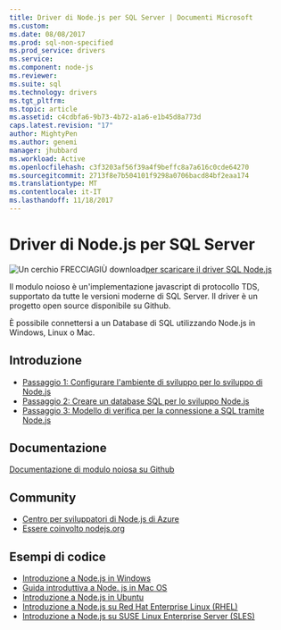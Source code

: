 ```yaml
---
title: Driver di Node.js per SQL Server | Documenti Microsoft
ms.custom: 
ms.date: 08/08/2017
ms.prod: sql-non-specified
ms.prod_service: drivers
ms.service: 
ms.component: node-js
ms.reviewer: 
ms.suite: sql
ms.technology: drivers
ms.tgt_pltfrm: 
ms.topic: article
ms.assetid: c4cdbfa6-9b73-4b72-a1a6-e1b45d8a773d
caps.latest.revision: "17"
author: MightyPen
ms.author: genemi
manager: jhubbard
ms.workload: Active
ms.openlocfilehash: c3f3203af56f39a4f9beffc8a7a616c0cde64270
ms.sourcegitcommit: 2713f8e7b504101f9298a0706bacd84bf2eaa174
ms.translationtype: MT
ms.contentlocale: it-IT
ms.lasthandoff: 11/18/2017
---
```

# <a name="nodejs-driver-for-sql-server"></a>Driver di Node.js per SQL Server

![Un cerchio FRECCIAGIÙ download](../../ssdt/media/download.png)[per scaricare il driver SQL Node.js](../sql-connection-libraries.md#anchor-20-drivers-relational-access)

Il modulo noioso è un'implementazione javascript di protocollo TDS, supportato da tutte le versioni moderne di SQL Server. Il driver è un progetto open source disponibile su Github.  
  
È possibile connettersi a un Database di SQL utilizzando Node.js in Windows, Linux o Mac.  
  
## <a name="getting-started"></a>Introduzione  
* [Passaggio 1: Configurare l'ambiente di sviluppo per lo sviluppo di Node.js](step-1-configure-development-environment-for-node-js-development.md)  
* [Passaggio 2: Creare un database SQL per lo sviluppo Node.js](step-2-create-a-sql-database-for-node-js-development.md)  
* [Passaggio 3: Modello di verifica per la connessione a SQL tramite Node.js](step-3-proof-of-concept-connecting-to-sql-using-node-js.md)  
  
## <a name="documentation"></a>Documentazione  
  
[Documentazione di modulo noiosa su Github](http://tediousjs.github.io/tedious/)  
  
## <a name="community"></a>Community  
* [Centro per sviluppatori di Node.js di Azure](https://azure.microsoft.com/develop/nodejs/)  
* [Essere coinvolto nodejs.org](https://nodejs.org/en/get-involved/)

## <a name="code-examples"></a>Esempi di codice
* [Introduzione a Node.js in Windows](https://www.microsoft.com/sql-server/developer-get-started/node/windows/)
* [Guida introduttiva a Node. js in Mac OS](https://www.microsoft.com/sql-server/developer-get-started/node/mac/)
* [Introduzione a Node.js in Ubuntu](https://www.microsoft.com/sql-server/developer-get-started/node/ubuntu/)
* [Introduzione a Node.js su Red Hat Enterprise Linux (RHEL)](https://www.microsoft.com/sql-server/developer-get-started/node/rhel/)
* [Introduzione a Node.js su SUSE Linux Enterprise Server (SLES)](https://www.microsoft.com/sql-server/developer-get-started/node/sles/)
